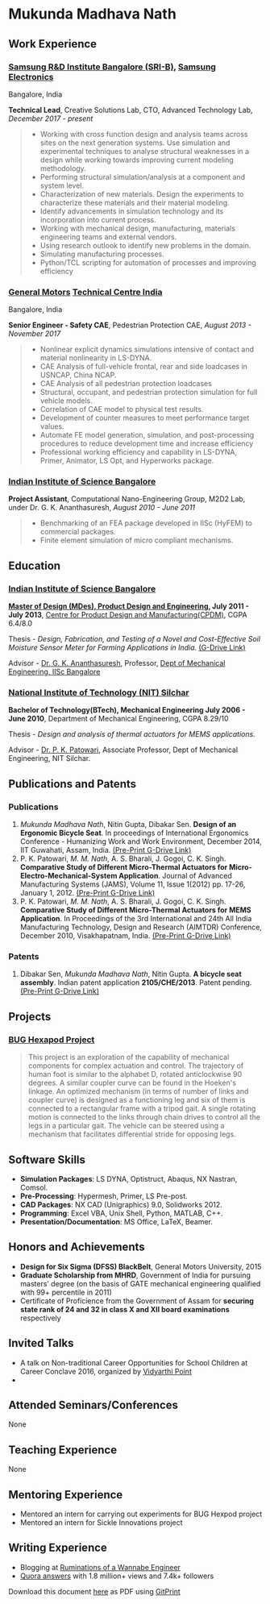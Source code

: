 # Mukunda Madhava Nath

## Work Experience
### [Samsung R&D Institute Bangalore (SRI-B)](http://research.samsung.com/sri-b), [Samsung Electronics](http://www.samsung.com)
Bangalore, India

**Technical Lead**, Creative Solutions Lab, CTO, Advanced Technology Lab,  *December 2017 - present*

> - Working with cross function design and analysis teams across sites on the next generation systems. Use simulation and experimental techniques to analyse structural weaknesses in a design while working towards improving current modeling methodology.
> - Performing structural simulation/analysis at a component and system level.
> - Characterization of new materials. Design the experiments to characterize these materials and their material modeling.
> - Identify advancements in simulation technology and its incorporation into current process.
> - Working with mechanical design, manufacturing, materials engineering teams and external vendors.
> - Using research outlook to identify new problems in the domain.
> - Simulating manufacturing processes. 
> - Python/TCL scripting for automation of processes and improving efficiency

### [General Motors](http://www.gm.com/) [Technical Centre India](http://careers.gm.com/worldwide-locations/asiamiddle-east/india.html)
Bangalore, India

**Senior Engineer - Safety CAE**, Pedestrian Protection CAE,  *August 2013 - November 2017*

> - Nonlinear explicit dynamics simulations intensive of contact and material nonlinearity in LS-DYNA.
> - CAE Analysis of full-vehicle frontal, rear and side loadcases in USNCAP, China NCAP.
> - CAE Analysis of all pedestrian protection loadcases 
> - Structural, occupant, and pedestrian protection simulation for full vehicle models.
> - Correlation of CAE model to physical test results.
> - Development of counter measures to meet performance target values.
> - Automate FE model generation, simulation, and post-processing procedures to reduce development time and increase efficiency
> - Professional working efficiency and capability in LS-DYNA, Primer, Animator, LS Opt, and Hyperworks package.

### [Indian Institute of Science Bangalore](http://www.iisc.ac.in/)

**Project Assistant**, Computational Nano-Engineering Group, M2D2 Lab, under Dr. G. K. Ananthasuresh, *August 2010 - June 2011*

> - Benchmarking of an FEA package developed in IISc (HyFEM) to commercial packages.
> - Finite element simulation of micro compliant mechanisms.

## Education
### [Indian Institute of Science Bangalore](https://www.google.co.in/)
**[Master of Design (MDes), Product Design and Engineering](https://www.google.co.in/), July 2011 - July 2013**, [Centre for Product Design and Manufacturing(CPDM)](http://cpdm.iisc.ac.in/cpdm/), CGPA 6.4/8.0

Thesis - *Design, Fabrication, and Testing of a Novel and Cost-Effective Soil Moisture Sensor Meter for Farming Applications in India.* [(G-Drive Link)](https://google.com)

Advisor - [Dr. G. K. Ananthasuresh](http://www.mecheng.iisc.ernet.in/~suresh/), Professor, [Dept of Mechanical Engineering, IISc Bangalore](http://www.mecheng.iisc.ernet.in/)

### [National Institute of Technology (NIT) Silchar](https://www.google.co.in/)
**Bachelor of Technology(BTech), Mechanical Engineering July 2006 - June 2010**, Department of Mechanical Engineering, CGPA 8.29/10

Thesis - *Design and analysis of thermal actuators for MEMS applications.*

Advisor - [Dr. P. K. Patowari](http://www.nits.ac.in/departments/mech/faculty/P_K_Patowari/pkpatowari.html), Associate Professor, Dept of Mechanical Engineering, NIT Silchar.

## Publications and Patents
### Publications
1. *Mukunda Madhava Nath*, Nitin Gupta, Dibakar Sen. **Design of an Ergonomic Bicycle Seat**. In proceedings of International Ergonomics Conference - Humanizing Work and Work Environment, December 2014, IIT Guwahati, Assam, India. [(Pre-Print G-Drive Link)](https://google.com)
2. P. K. Patowari, *M. M. Nath*, A. S. Bharali, J. Gogoi, C. K. Singh. **Comparative Study of Different Micro-Thermal Actuators for Micro-Electro-Mechanical-System Application**. Journal of Advanced Manufacturing Systems (JAMS), Volume 11, Issue 1(2012) pp. 17-26, January 1, 2012. [(Pre-Print G-Drive Link)](https://google.com)
3. P. K. Patowari, *M. M. Nath*, A. S. Bharali, J. Gogoi, C. K. Singh. **Comparative Study of Different Micro-Thermal Actuators for MEMS Application**. In Proceedings of the 3rd International and 24th All India Manufacturing Technology, Design and Research (AIMTDR) Conference, December 2010, Visakhapatnam, India. [(Pre-Print G-Drive Link)](https://google.com)

### Patents
1. Dibakar Sen, *Mukunda Madhava Nath*, Nitin Gupta. **A bicycle seat assembly**. Indian patent application **2105/CHE/2013**. Patent pending. [(Pre-Print G-Drive Link)](https://google.com)

## Projects
### [BUG Hexapod Project](https://m2n037.github.io/BUG-Hexapod/#/)
>This project is an exploration of the capability of mechanical components for complex actuation and control. The trajectory of human foot is similar to the alphabet D, rotated anticlockwise 90 degrees. A similar coupler curve can be found in the Hoeken's linkage. An optimized mechanism (in terms of number of links and coupler curve) is designed as a functioning leg and six of them is connected to a rectangular frame with a tripod gait. A single rotating motion is connected to the links through chain drives to control all the legs in a particular gait. The vehicle can be steered using a mechanism that facilitates differential stride for opposing legs.

## Software Skills
- **Simulation Packages**: LS DYNA, Optistruct, Abaqus, NX Nastran, Comsol.
- **Pre-Processing**: Hypermesh, Primer, LS Pre-post.
- **CAD Packages**: NX CAD (Unigraphics) 9.0, Solidworks 2012.
- **Programming**: Excel VBA, Unix Shell, Python, MATLAB, C++.
- **Presentation/Documentation**: MS Office, LaTeX, Beamer.

## Honors and Achievements
- **Design for Six Sigma (DFSS) BlackBelt**, General Motors University, 2015
- **Graduate Scholarship from MHRD**, Government of India for pursuing masters’ degree (on the basis of GATE mechanical engineering qualified with 99+ percentile in 2011)
- Certificate of Proficience from the Government of Assam for **securing state rank of 24 and 32 in class X and XII board examinations** respectively

## Invited Talks
- A talk on Non-traditional Career Opportunities for School Children at Career Conclave 2016, organized by [Vidyarthi Point](http://vidyarthipoint.com/en/)
- 

## Attended Seminars/Conferences
None

## Teaching Experience
None

## Mentoring Experience
- Mentored an intern for carrying out experiments for BUG Hexpod project
- Mentored an intern for Sickle Innovations project

## Writing Experience
- Blogging at [Ruminations of a Wannabe Engineer](https://m2n037.wordpress.com/)
- [Quora answers](https://www.quora.com/profile/Mukunda-Madhava-Nath) with 1.8 million+ views and 7.4k+ followers

Download this document [here](https://gitprint.com/m2n037/CV_m2n037/blob/master/README.md) as PDF using [GitPrint](https://gitprint.com/)
